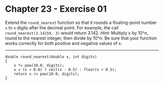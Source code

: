 # Chapter 23 - Exercise 01

Extend the `round_nearest` function so that it rounds a floating-point number `x` to `n` digits after the decimal point. For example, the call `round_nearest(3.14159, 3)` would return 3.142. _Hint_: Multiply x by 10^n, round to the nearest integer, then divide by 10^n. Be sure that your function works correctly for both positive and negative values of x.

---

```
double round_nearest(double x, int digits)
{
    x *= pow(10.0, digits);  
    x = (x < 0.0) ? ceil(x - 0.5) : floor(x + 0.5);
    return x /= pow(10.0, digits);
}
```
